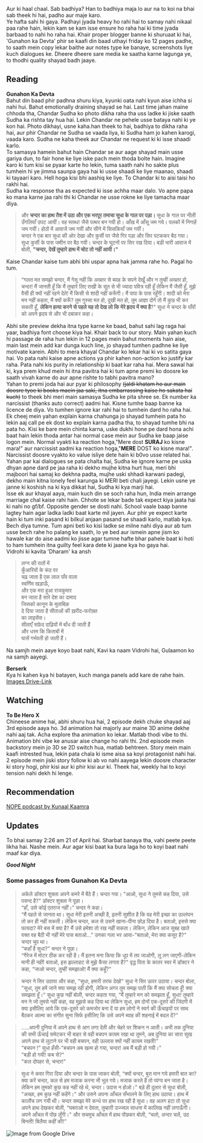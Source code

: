 Aur ki haal chaal. Sab badhiya? Han to badhiya maja lo aur na to koi na bhai sab theek hi hai, padho aur maje karo.  
Ye hafta sahi hi gaya. Padhayi jyada heavy ho rahi hai to samay nahi nikaal paa rahe hain, lekin kam se kam isse ensure ho raha hai ki time jyada barbaad to nahi ho raha hai. Khair proper blogger banne ki shuruaat ki hai, 'Gunahon ka Devta' phir se kaafi din baad uthayi friday ko 12 pages padhe, to saath mein copy lekar baithe aur notes type ke banaye, screenshots liye kuch dialogues ke. Dheere dheere sare media ke saatha karne lagunga ye, to thodhi quality shayad badh jaaye.  
  
## Reading  
**Gunahon Ka Devta**  
Bahut din baad phir padhna shuru kiya, kyunki oata nahi kyun aise ichha si nahi hui. Bahut emotionally draining shayad se hai. Last time jahan maine chhoda tha, Chandar Sudha ko photo dikha raha tha uss ladke ki jiske saath Sudha ka rishta tay hua hai. Lekin Chandar ne pehele usse bataya nahi ki ye kon hai. Photo dikhayi, usne kaha.han theek to hai, badhiya to dikha raha hai, aur phir Chandar ne Sudha se vaada liya, ki Sudha ham jo kahen karogi, vaada karo. Sudha ne kaha theek aur Chandar ne request ki ki isse shaadi karlo.  
To samasya hamein bahut hain Chandar se aur aage shayad main usse gariya dun, to fair hone ke liye iske pach mein thoda bolte hain. Imagine karo ki tum kisi se pyaar karte ho lekin, tuma saath nahi ho sakte plus tumhein hi ye jimma saunpa gaya hai ki usse shaadi ke liye maanao, shaadi ki tayaari karo. Hell hoga kisi bhi aashiq ke liye. To Chandar ki to aisi taisi ho rakhi hai.  
Sudha ka response tha as expected ki isse achha maar dalo. Vo apne papa ko mana karne jaa rahi thi ki Chandar ne usse rokne ke liye tamacha maar diya.
> और **चन्दर का हाथ तैश में उठा और एक भरपूर तमाचा सुधा के गाल पर पड़ा।** सुधा के गाल पर नीली उँगलियाँ उपट आयीं। वह स्तब्ध! जैसे पत्थर बन गयी हो। आँख में आँसू जम गये। पलकों में निगाहें जम गयीं। होठों में आवाजें जम गयीं और सीने में सिसकियाँ जम गयीं।  
चन्दर ने एक बार सुधा की ओर देखा और कुर्सी पर जैसे गिर पड़ा और सिर पटककर बैठ गया। सुधा कुर्सी के पास जमीन पर बैठ गयी। चन्दर के घुटनों पर सिर रख दिया। बड़ी भारी आवाज में बोली, **"चन्दर, देखें तुम्हारे हाथ में चोट तो नहीं आयी।"**  

Kaise Chandar kaise tum abhi bhi uspar apna hak jamma rahe ho. Pagal ho tum.  

> “गलत मत समझो चन्दर, मैं गेसू नहीं कि अख्तर से ब्याह के सपने देखूँ और न तुम्हीं अख्तर हो, चन्दर! मैं जानती हूँ कि मैं तुम्हारे लिए राखी के सूत से भी ज्यादा पवित्र रही हूँ लेकिन मैं जैसी हूँ, मुझे वैसी ही क्यों नहीं रहने देते! मैं किसी से शादी नहीं करूँगी। मैं पापा के पास रहूँगी। शादी को मेरा मन नहीं कहता, मैं क्यों करूँ? तुम गुस्सा मत हो, दुखी मत हो, तुम आज्ञा दोगे तो मैं कुछ भी कर सकती हूँ, **लेकिन हत्या करने से पहले यह तो देख लो कि मेरे हृदय में क्या है**?" सुधा ने चन्दर के पाँवों को अपने हृदय से और भी दबाकर कहा।  

Abhi site preview dekha itna type karne ke baad, bahut sahi lag raga hai yaar, badhiya font choose kiya hai. Khair back to our story. Main yahan kuch hi passage de raha hun lekin in 12 pages mein bahut moments hain aise, main last mein add kar dunga kuch line, jo shayad tumhen padhne ke liye motivate karein. Abhi to mera khayal Chandar ko lekar hai ki vo satita gaya hai. Vo pata nahi kaise apne actions ya phir kahen non-action ko justify kar raha. Pata nahi kis purity in relationship ki baat kar raha hai. Mera sawal hai ki, kya prem khud mein hi itna pavitra hai ki tum apne premi ko doosre ke saath vivah karne do aur apne rishte to tabhi pavitra mano?  
Yahan to premi joda hai aur pyar ki philosophy ~~(jaldi khatam ho aur main doosre tyoe ki books maein jaa saki, itna embarrassing kaise ho sakata hai kuch)~~ to theek bhi meri main samasya Sudha ke pita shree se. Ek number ka narcissist (thanks auto correct) aadmi hai. Kisne tumhe baap banne ka licence de diya. Vo tumhen ignore kar rahi hai to tumhein dard ho raha hai.  
Ek cheej mein yahan explain karna chahunga jo shayad tumhein pata ho lekin aaj call pe ek dost ko explain karna padha tha, to shayad tumhe bhi na pata ho. Kisi ke bare mein chinta karna, uske dukhi hone pe dard hona achi baat hain lekin thoda antar hai normal case mein aur Sudha ke baap jaise logon mein. Normal vyakti ka reaction hoga,"Mere dost **SURAJ** ko kisne mara!" aur narcissist aadmi ka reaction hoga,"**MERE** DOST ko kisne mara!".  
Narcissist doosre vyakto ko value isliye dete hain ki b0vo usse related hai. Yahan par kai dialogues se pata chalta hai, Sudha ke ignore karne pe uska dhyan apne dard pe jaa raha ki dekho mujhe kitna hurt hua, meri bhi majboori hai samaj ko dekhna padta, mujhe uski shhadi karwani padegi, dekho main kitna lonely feel karunga ki MERI beti chali jayegi. Lekin usne ye janne ki koshish na ki kya dikkat hai, Sudha ki kya marji hai.  
Isse ek aur khayal aaya, main kuch din se soch raha hun, India mein arrange marriage chal kaise rahi hain. Chhote se lekar bade tak expect kiya jaata hai ki nahi no gf/bf. Opposite gender se dosti nahi. School vaale baap banne lagtey hain agar ladka ladki baat karte mil jayen. Aur phir ye expect karte hain ki tum inki pasand ki bilkul anjaan pasand se shaadi karlo, matlab kya. Bech diya tumne. Tum apni beti ko kisi ladke se milne nahi diya aur ab tum usse bech rahe ho palang ke saath, lo ye bed aur ismein apne jism ko hawale kar do aise aadmi ko jisse agar tumne hafte bhar pahele baat ki hoti to ham tumhein itna guilty feel kara dete ki jaane kya ho gaya hai.  
Vidrohi ki kavita 'Dharam' ka ansh
> लग्न की रातों में  
कुँआरियों के कंठ पर  
चढ़ जाता है एक लाल पाँव वाला  
स्वर्णिम खड़ाऊँ,  
और एक मरा हुआ राजकुमार  
बन जाता है सारे देश का दामाद  
जिसको कानून के मुताबिक़  
दे दिया जाता है सीताओं की ख़रीद-फरोख़्त  
का लाइसेंस।  
सीताएँ सफ़ेद दाढ़ियों में बाँध दी जाती हैं  
और धरम कि किताबों में  
घासें गर्भवती हो जाती हैं।  
  
Na samjh mein aaye koyo baat nahi, Kavi ka naam Vidrohi hai, Gulaamon ko na samjh aayegi.  
  
**Berserk**  
Kya hi kahen kya hi batayen, kuch manga panels add kare de rahe hain.  
<a href="https://drive.google.com/drive/folders/1SRazRmQE5utv4VknDoPicUrKz02Uf-UO">Images Drive-Link</a>
  
## Watching  
**To Be Hero X**  
Chineese anime hai, abhi shuru hua hai, 2 episode dekh chuke shayad aaj 3rd episode aaya ho. 3d animation hai majorly aur maine 3D anime dekhe nahi aaj tak. Acha explore tha animation ko lekar. Matlab thodi vibe to thi. Animation bhi vibe ke anusar aise change ho rahi thi. 2nd episode mein backstory mein jo 3D se 2D switch hua, matlab behtreen. Story mein main kaafi intrested hua, lekin pata chala ki isme aisa sa koyi protagonist nahi hai. 2 episode mein jiski story follow ki ab vo nahi aayega lekin doosre character ki story hogi, phir kisi aur ki phir kisi aur ki. Theek hai, weekly hai to koyi tension nahi dekh hi lenge.  
  
## Recommendation  
<a href="https://youtube.com/playlist?list=PLbi6MdGKgCAejTsqt2lK0cAc2s_NvmALc&si=eaGTv_Mhtygxa7aH">NOPE podcast by Kunaal Kaamra</a>  
  
## Updates  
To bhai samay 2:26 am 21 of April hai. Sharbat banaya tha, vahi peete peete likha hai. Nashe mein. Aur agar kisi baat ka bura laga ho to koyi baat nahi maaf kar diya.
  
***Good Night***  
  
  
  
### Some passages from Gunahon Ka Devta  
> अकेले डॉक्टर शुक्ला अपने कमरे में बैठे हैं। चन्दर गया। "आओ, सुधा ने तुमसे कह दिया, उसे पसन्द है?" डॉक्टर शुक्ला ने पूछा।  
“हाँ, उसे कोई एतराज नहीं।” चन्दर ने कहा।  
“मैं पहले से जानता था। सुधा मेरी इतनी अच्छी है, इतनी सुशील है कि वह मेरी इच्छा का उल्लंघन तो कर ही नहीं सकती। लेकिन चन्दर, कल से उसने खाना-पीना छोड़ दिया है। बताओ, इससे क्या फायदा? मेरे बस में क्या है? मैं उसे हमेशा तो रख नहीं सकता। लेकिन, लेकिन आज सुबह खाते वक्त वह बैठी भी नहीं मेरे पास बताओ...”
उनका गला भर आया-"बताओ, मेरा क्या कसूर है?"  
चन्दर चुप था।  
“कहाँ है सुधा?” चन्दर ने पूछा।  
“गैरेज में मोटर ठीक कर रही है। मैं इतना मना किया कि धूप में तप जाओगी, लू लग जाएगी-लेकिन मानी ही नहीं! बताओ, इस झल्लाहट से मुझे कैसा लगता है?" वृद्ध पिता के कातर स्वर में डॉक्टर ने कहा, “जाओ चन्दर, तुम्हीं समझाओ! मैं क्या कहूँ?"  

> चन्दर ने सिर उठाया और कहा, "सुधा, हमारी तरफ देखो" सुधा ने सिर ऊपर उठाया। चन्दर बोला, "सुधा, तुम हमें जाने क्या समझ रही होगी, लेकिन अगर तुम समझ पाती कि मैं क्या सोचता हूँ! क्या समझता हूँ।" सुधा कुछ नहीं बोली, चन्दर कहता गया, “मैं तुम्हारे मन को समझता हूँ, सुधा! तुम्हारे मन ने जो तुमसे नहीं कहा, वह मुझसे कह दिया था लेकिन सुधा, हम दोनों एक-दूसरे की जिंदगी में क्या इसीलिए आये कि एक-दूसरे को कमजोर बना दें या हम लोगों ने स्वर्ग की ऊँचाइयों पर साथ बैठकर आत्मा का संगीत सुना सिर्फ इसीलिए कि उसे अपने ब्याह की शहनाई में बदल दें?”  

> .....अपनी दुनिया में अपने हाथ से आग लगा देती और चेहरे पर शिकन न आती। अभी तक दुनिया की सभी ऊँचाई समेटकर भी बाहर से वही बचपन कायम रखा था तुमने, अब दुनिया का सारा सुख अपने हाथ से लुटाने पर भी वही बचपन, वही उल्लास क्यों नहीं कायम रखती!”  
"बचपन !” सुधा हँसी-"बचपन अब खत्म हो गया, चन्दर! अब मैं बड़ी हो गयी।”  
"बड़ी हो गयी! कब से?"  
"कल दोपहर से, चन्दर!"  

> सुधा ने कवर गिरा दिया और चन्दर के पास जाकर बोली, “क्यों चन्दर, बुरा मान गये हमारी बात का? क्या करें चन्दर, कल से हम मजाक करना भी भूल गये। मजाक करते हैं तो व्यंग्य बन जाता है। लेकिन हम तुमको कुछ कह नहीं रहे थे, चन्दर। उदास न होओ।" बड़े ही दुलार से सुधा बोली, "अच्छा, हम कुछ नहीं कहेंगे।" और उसने अपना आँचल सँभालने के लिए हाथ उठाया। हाथ में कालौंच लग गयी थी। चन्दर समझा मेरे कन्धे पर हाथ रख रही है सुधा। वह अलग हटा तो सुधा अपने हाथ देखकर बोली, “घबराओ न देवता, तुम्हारी उज्ज्वल साधना में कालिख नहीं लगाऊँगी। अपने आँचल में पोंछ लूँगी।" और सचमुच आँचल में हाथ पोंछकर बोली, “चलो, अन्दर चलें, उठ बिनती! बिलैया कहीं की!”  

<img src="https://drive.google.com/uc?export=view&id=1spxrl9QoMipBB12-jYpxhp9bNdSwsF27" alt="Image from Google Drive">